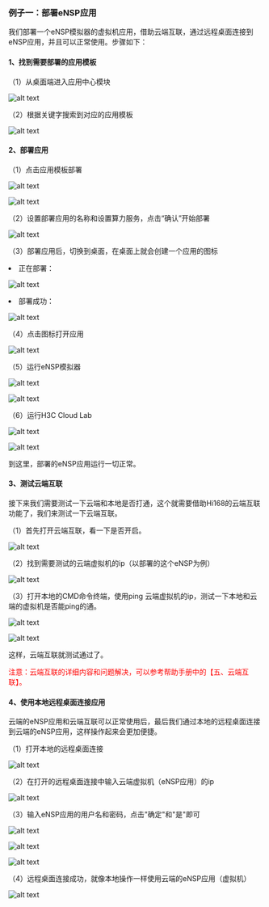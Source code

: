 ### 例子一：部署eNSP应用
我们部署一个eNSP模拟器的虚拟机应用，借助云端互联，通过远程桌面连接到eNSP应用，并且可以正常使用。步骤如下：
#### 1、找到需要部署的应用模板
（1）从桌面端进入应用中心模块

![alt text](./beginner01.png)

（2）根据关键字搜索到对应的应用模板

![alt text](./beginner02.png)

#### 2、部署应用
（1）点击应用模板部署

![alt text](./beginner03.png)

![alt text](./beginner04.png)

（2）设置部署应用的名称和设置算力服务，点击“确认”开始部署

![alt text](./beginner05.png)

（3）部署应用后，切换到桌面，在桌面上就会创建一个应用的图标
<li>正在部署：</li>

![alt text](./beginner06.png)

<li>部署成功：</li>

![alt text](./beginner07.png)


（4）点击图标打开应用

![alt text](./beginner08.png)

（5）运行eNSP模拟器

![alt text](./beginner09.png)

![alt text](./beginner10.png)

（6）运行H3C Cloud Lab

![alt text](./beginner11.png)

![alt text](./beginner12.png)

到这里，部署的eNSP应用运行一切正常。

#### 3、测试云端互联
接下来我们需要测试一下云端和本地是否打通，这个就需要借助Hi168的云端互联功能了，我们来测试一下云端互联。

（1）首先打开云端互联，看一下是否开启。

![alt text](./beginner13.png)

（2）找到需要测试的云端虚拟机的ip（以部署的这个eNSP为例）

![alt text](./beginner14.png)

（3）打开本地的CMD命令终端，使用ping 云端虚拟机的ip，测试一下本地和云端的虚拟机是否能ping的通。

![alt text](./beginner15.png)

![alt text](./beginner16.png)

这样，云端互联就测试通过了。

<font color='red'>注意：云端互联的详细内容和问题解决，可以参考帮助手册中的【五、云端互联】。</font>

#### 4、使用本地远程桌面连接应用
云端的eNSP应用和云端互联可以正常使用后，最后我们通过本地的远程桌面连接到云端的eNSP应用，这样操作起来会更加便捷。

（1）打开本地的远程桌面连接

![alt text](./beginner17.png)

（2）在打开的远程桌面连接中输入云端虚拟机（eNSP应用）的ip

![alt text](./beginner18.png)

（3）输入eNSP应用的用户名和密码，点击"确定"和"是"即可

![alt text](./beginner19.png)

![alt text](./beginner20.png)

![alt text](./beginner21.png)

（4）远程桌面连接成功，就像本地操作一样使用云端的eNSP应用（虚拟机）

![alt text](./beginner22.png)